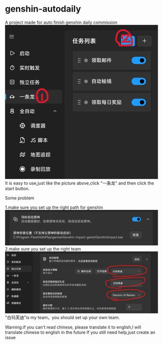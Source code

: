 # genshin-autodaily
A project made for auto finish genshin daily commission
![Logo](./guide1.png)
It is easy to use,just like the picture above,click "一条龙" and then click the start button.

Some problem

1.make sure you set up the right path for genshin
![Logo](./guide2.png)
2.make sure you set up the right team 
![Logo](./guide3.png)
"白玛芙迪"is my team，you should set up your own team.


Warning:if you can't read chinese, please translate it to english,I will translate chinese to english in the future
If you still need help,just create an issue
